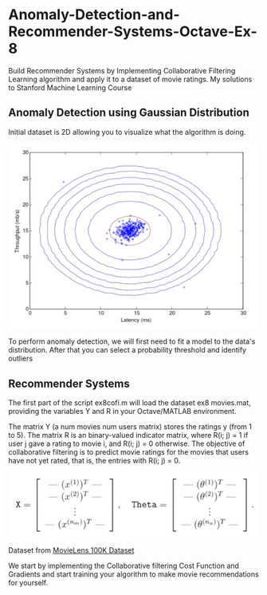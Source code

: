 # Anomaly-Detection-and-Recommender-Systems-Octave-Ex-8
Build Recommender Systems by Implementing Collaborative Filtering Learning algorithm and apply it to a dataset of movie ratings.
My solutions to Stanford Machine Learning Course

<h2>Anomaly Detection using Gaussian Distribution</h2>

Initial dataset is 2D allowing you to visualize what the algorithm is doing. 

![](https://raw.githubusercontent.com/Radiowala/Anomaly-Detection-and-Recommender-Systems-Octave-Ex-8/master/ex8/Fig2.PNG)

To perform anomaly detection, we will first need to fit a model to the data's distribution. After that you can select a probability threshold and identify outliers


<h2>Recommender Systems</h2>

The first part of the script ex8cofi.m will load the dataset ex8 movies.mat, providing the variables Y and R in your Octave/MATLAB environment.

The matrix Y (a num movies num users matrix) stores the ratings y (from 1 to 5). The matrix R is an binary-valued indicator matrix, where R(i; j) = 1 if user j gave a rating to movie i, and R(i; j) = 0 otherwise. The objective of collaborative filtering is to predict movie ratings for the movies that users have not yet rated, that is, the entries with R(i; j) = 0. 

![](https://raw.githubusercontent.com/Radiowala/Anomaly-Detection-and-Recommender-Systems-Octave-Ex-8/master/ex8/Fig3.PNG)

Dataset from [MovieLens 100K Dataset](https://grouplens.org/datasets/movielens/)

We start by implementing the Collaborative filtering Cost Function and Gradients and start training your algorithm to make movie recommendations for yourself. 
